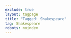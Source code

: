 ```yaml
---
exclude: true
layout: tagpage
title: "Tagged: Shakespeare"
tag: Shakespeare
robots: noindex
---
```


